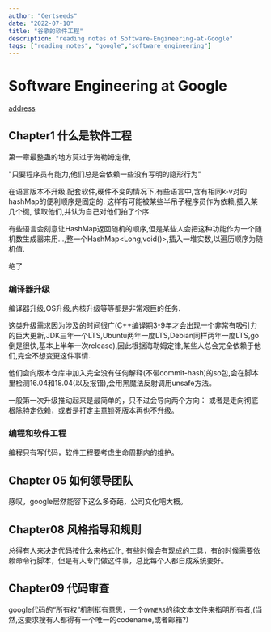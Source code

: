 ```yaml
---
author: "Certseeds"
date: "2022-07-10"
title: "谷歌的软件工程"
description: "reading notes of Software-Engineering-at-Google"
tags: ["reading_notes", "google","software_engineering"]
---
```


# Software Engineering at Google

[address](https://github.com/qiangmzsx/Software-Engineering-at-Google)

## Chapter1 什么是软件工程

第一章最整蛊的地方莫过于海勒姆定律,

"只要程序员有能力,他们总是会依赖一些没有写明的隐形行为"

在语言版本不升级,配套软件,硬件不变的情况下,有些语言中,含有相同k-v对的hashMap的便利顺序是固定的. 这样有可能被某些半吊子程序员作为依赖,插入某几个键, 读取他们,并认为自己对他们拍了个序.

有些语言会刻意让HashMap返回随机的顺序,但是某些人会把这种功能作为一个随机数生成器来用...,整一个HashMap<Long,void()>,插入一堆实数,以遍历顺序为随机值.

绝了

### 编译器升级

编译器升级,OS升级,内核升级等等都是非常艰巨的任务.

这类升级需求因为涉及的时间很广(C++编译期3-9年才会出现一个非常有吸引力的巨大更新,JDK三年一个LTS,Ubuntu两年一度LTS,Debian同样两年一度LTS,go倒是很快,基本上半年一次release),因此根据海勒姆定律,某些人总会完全依赖于他们,完全不想变更这件事情.

他们会向版本仓库中加入完全没有任何解释(不带commit-hash)的so包,会在脚本里检测16.04和18.04(以及报错),会用黑魔法反射调用unsafe方法。

一般第一次升级推动起来是最简单的，只不过会导向两个方向： 或者是走向彻底根除特定依赖，或者是打定主意锁死版本再也不升级。

### 编程和软件工程

编程只有写代码，软件工程要考虑生命周期内的维护。

## Chapter 05 如何领导团队

感叹，google居然能容下这么多奇葩，公司文化吧大概。

## Chapter08 风格指导和规则

总得有人来决定代码按什么来格式化, 有些时候会有现成的工具，有的时候需要依赖命令行脚本，但是有人专门做这件事，总比每个人都自成系统要好。

## Chapter09 代码审查

google代码的“所有权”机制挺有意思，一个`OWNERS`的纯文本文件来指明所有者,(当然,这要求搜有人都得有一个唯一的codename,或者邮箱?)
